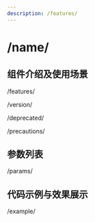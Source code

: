 ```yaml
---
description: /features/
---
```


# /name/

## 组件介绍及使用场景

/features/

/version/

/deprecated/

/precautions/

## 参数列表

/params/

## 代码示例与效果展示

/example/

<style>
img{ width:240px; height:400px; }
</style>
